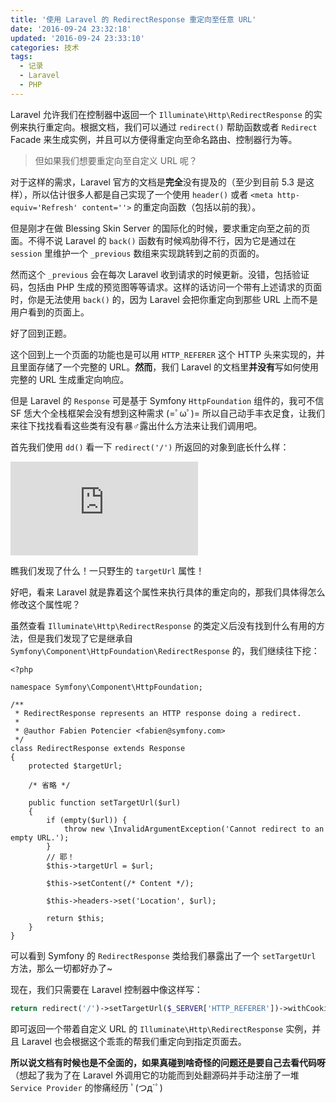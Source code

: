 ```yaml
---
title: '使用 Laravel 的 RedirectResponse 重定向至任意 URL'
date: '2016-09-24 23:32:18'
updated: '2016-09-24 23:33:10'
categories: 技术
tags:
  - 记录
  - Laravel
  - PHP
---
```


Laravel 允许我们在控制器中返回一个 `Illuminate\Http\RedirectResponse` 的实例来执行重定向。根据文档，我们可以通过 `redirect()` 帮助函数或者 `Redirect` Facade 来生成实例，并且可以方便得重定向至命名路由、控制器行为等。

> 但如果我们想要重定向至自定义 URL 呢？

对于这样的需求，Laravel 官方的文档是**完全**没有提及的（至少到目前 5.3 是这样），所以估计很多人都是自己实现了一个使用 `header()` 或者 `<meta http-equiv='Refresh' content=''>` 的重定向函数（包括以前的我）。

<!--more-->

但是刚才在做 Blessing Skin Server 的国际化的时候，要求重定向至之前的页面。不得不说 Laravel 的 `back()` 函数有时候鸡肋得不行，因为它是通过在 `session` 里维护一个 `_previous` 数组来实现跳转到之前的页面的。

然而这个 `_previous` 会在每次 Laravel 收到请求的时候更新。没错，包括验证码，包括由 PHP 生成的预览图等等请求。这样的话访问一个带有上述请求的页面时，你是无法使用 `back()` 的，因为 Laravel 会把你重定向到那些 URL 上而不是用户看到的页面上。

好了回到正题。

这个回到上一个页面的功能也是可以用 `HTTP_REFERER` 这个 HTTP 头来实现的，并且里面存储了一个完整的 URL。**然而**，我们 Laravel 的文档里**并没有**写如何使用完整的 URL 生成重定向响应。

但是 Laravel 的 `Response` 可是基于 Symfony `HttpFoundation` 组件的，我可不信 SF 恁大个全栈框架会没有想到这种需求 (=ﾟωﾟ)= 所以自己动手丰衣足食，让我们来往下找找看看这些类有没有暴♂露出什么方法来让我们调用吧。

首先我们使用 `dd()` 看一下 `redirect('/')` 所返回的对象到底长什么样：

![](https://img.prinzeugen.net/image.php?di=FV4B)

瞧我们发现了什么！一只野生的 `targetUrl` 属性！

好吧，看来 Laravel 就是靠着这个属性来执行具体的重定向的，那我们具体得怎么修改这个属性呢？

虽然查看 `Illuminate\Http\RedirectResponse` 的类定义后没有找到什么有用的方法，但是我们发现了它是继承自 `Symfony\Component\HttpFoundation\RedirectResponse` 的，我们继续往下挖：

```
<?php

namespace Symfony\Component\HttpFoundation;

/**
 * RedirectResponse represents an HTTP response doing a redirect.
 *
 * @author Fabien Potencier <fabien@symfony.com>
 */
class RedirectResponse extends Response
{
    protected $targetUrl;

    /* 省略 */
    
    public function setTargetUrl($url)
    {
        if (empty($url)) {
            throw new \InvalidArgumentException('Cannot redirect to an empty URL.');
        }
        // 耶！
        $this->targetUrl = $url;

        $this->setContent(/* Content */);

        $this->headers->set('Location', $url);

        return $this;
    }
}
```

可以看到 Symfony 的 `RedirectResponse` 类给我们暴露出了一个 `setTargetUrl` 方法，那么一切都好办了~

现在，我们只需要在 Laravel 控制器中像这样写：

```php
return redirect('/')->setTargetUrl($_SERVER['HTTP_REFERER'])->withCookie('locale', $lang);
```

即可返回一个带着自定义 URL 的 `Illuminate\Http\RedirectResponse` 实例，并且 Laravel 也会根据这个乖乖的帮我们重定向到指定页面去。

**所以说文档有时候也是不全面的，如果真碰到啥奇怪的问题还是要自己去看代码呀**（想起了我为了在 Laravel 外调用它的功能而到处翻源码并手动注册了一堆 `Service Provider` 的惨痛经历 ﾟ(つд`ﾟ)


